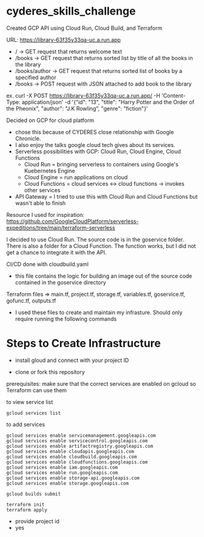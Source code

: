 # cyderes_skills_challenge
Created GCP API using Cloud Run, Cloud Build, and Terraform

URL: https://library-63f35y33qa-uc.a.run.app
* / -> GET request that returns welcome text
* /books -> GET request that returns sorted list by title of all the books in the library
* /books/author -> GET request that returns sorted list of books by a specified author
* /books -> POST request with JSON attached to add book to the library
	
ex. curl -X POST https://library-63f35y33qa-uc.a.run.app/
-H 'Content-Type: application/json'
-d '{"id": "13", "title": "Harry Potter and the Order of the Pheonix", "author": "J.K Rowling", "genre": "fiction"}'
	

Decided on GCP for cloud platform 
* chose this because of CYDERES close relationship with Google Chronicle.
* I also enjoy the talks google cloud tech gives about its services. 
* Serverless possibilities with GCP: Cloud Run, Cloud Engine, Cloud Functions
	- Cloud Run = bringing serverless to containers using Google's Kuebernetes Engine 
	- Cloud Engine = run applications on cloud
	- Cloud Functions = cloud services <-> cloud functions -> invokes other services
* API Gateway = I tried to use this with Cloud Run and Cloud Functions but wasn't able to finish

Resource I used for inspiration: https://github.com/GoogleCloudPlatform/serverless-expeditions/tree/main/terraform-serverless
  
I decided to use Cloud Run. The source code is in the goservice folder. There is also a folder for a Cloud Function.
The function works, but I did not get a chance to integrate it with the API.
  
CI/CD done with cloudbuild.yaml
 * this file contains the logic for building an image out of the source code contained in the goservice directory

Terraform files => main.tf, project.tf, storage.tf, variables.tf, goservice.tf, gofunc.tf, outputs.tf
  - I used these files to create and maintain my infrasture. Should only require running the following commands

# Steps to Create Infrastructure
  
* install gloud and connect with your project ID
  
* clone or fork this repository

prerequisites: make sure that the correct services are enabled on gcloud so Terraform can use them

to view service list
```
gcloud services list
```
to add services
```
gcloud services enable servicemanagement.googleapis.com
gcloud services enable servicecontrol.googleapis.com
gcloud services enable artifactregistry.googleapis.com
gcloud services enable cloudapis.googleapis.com
gcloud services enable cloudbuild.googleapis.com
gcloud services enable cloudfunctions.googleapis.com
gcloud services enable iam.googleapis.com
gcloud services enable run.googleapis.com
gcloud services enable storage-api.googleapis.com
gcloud services enable storage.googleapis.com
```
	
```
gcloud builds submit
```
```
terraform init
terraform apply
```
  - provide project id
  - yes
  

	
